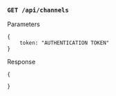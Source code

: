 ### `GET /api/channels`
Parameters
```
{
    token: "AUTHENTICATION TOKEN"
}
```
Response
```
{
    
}
```